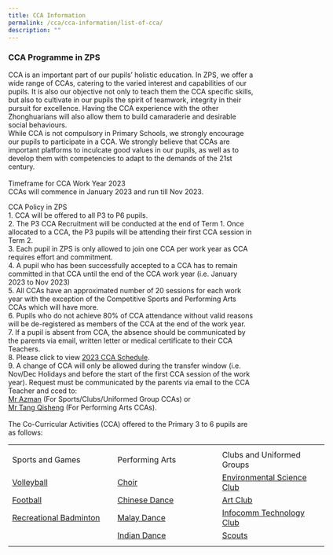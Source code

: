 ```yaml
---
title: CCA Information
permalink: /cca/cca-information/list-of-cca/
description: ""
---
```

### **CCA Programme in ZPS**
CCA is an important part of our pupils’ holistic education. In ZPS, we offer a wide range of CCAs, catering to the varied interest and capabilities of our pupils. It is also our objective not only to teach them the CCA specific skills, but also to cultivate in our pupils the spirit of teamwork, integrity in their pursuit for excellence. Having the CCA experience with the other Zhonghuarians will also allow them to build camaraderie and desirable social behaviours.
<br>While CCA is not compulsory in Primary Schools, we strongly encourage our pupils to participate in a CCA. We strongly believe that CCAs are important platforms to inculcate good values in our pupils, as well as to develop them with competencies to adapt to the demands of the 21st century.
<br><br>Timeframe for CCA Work Year 2023
<br>CCAs will commence in January 2023 and run till Nov 2023.

CCA Policy in ZPS
<br>1.  CCA will be offered to all P3 to P6 pupils.
<br>2.  The P3 CCA Recruitment will be conducted at the end of Term 1. Once allocated to a CCA, the P3 pupils will be attending their first CCA session in Term 2.
<br>3.  Each pupil in ZPS is only allowed to join one CCA per work year as CCA requires effort and commitment.
<br>4.  A pupil who has been successfully accepted to a CCA has to remain committed in that CCA until the end of the CCA work year (i.e. January 2023 to Nov 2023)
<br>5.  All CCAs have an approximated number of 20 sessions for each work year with the exception of the Competitive Sports and Performing Arts CCAs which will have more.
<br>6.  Pupils who do not achieve 80% of CCA attendance without valid reasons will be de-registered as members of the CCA at the end of the work year.
<br>7.  If a pupil is absent from CCA, the absence should be communicated by the parents via email, written letter or medical certificate to their CCA Teachers.
<br>8.  Please click to view [2023 CCA Schedule](https://staging.dibz2r776ygiu.amplifyapp.com/list-of-cca-schedule/cca-schedule-for-semester-1/).
<br>9.  A change of CCA will only be allowed during the transfer window (i.e. Nov/Dec Holidays and before the start of the first CCA session of the work year). Request must be communicated by the parents via email to the CCA Teacher and cced to:
<br>[Mr Azman]( azman_mohamed_hamzah@moe.edu.sg) (For Sports/Clubs/Uniformed Group CCAs) or
<br>[Mr Tang Qisheng](tang_qisheng@moe.edu.sg ) (For Performing Arts CCAs).
<br><br>The Co-Curricular Activities (CCA) offered to the Primary 3 to 6 pupils are as follows:

<table style="border-collapse:
 collapse;width:483pt" width="645" cellspacing="0" cellpadding="0" border="0"><colgroup><col style="mso-width-source:userset;mso-width-alt:7862;
 width:161pt" span="3" width="215"></colgroup><tbody><tr style="mso-height-source:userset;height:6.75pt" height="9"><td style="height:6.75pt;width:161pt" width="215" class="xl64" height="9"></td><td style="width:161pt" width="215" class="xl64"></td><td style="width:161pt" width="215" class="xl64"></td></tr><tr style="height:15.0pt" height="20"><td style="height:15.0pt" class="xl64" height="20">Sports and Games</td><td class="xl64">Performing Arts</td><td class="xl64">Clubs and Uniformed Groups</td></tr><tr style="height:15.0pt" height="20"><td style="height:15.0pt" class="xl65" height="20"><a href="https://staging.dibz2r776ygiu.amplifyapp.com/list-of-cca/volleyball/">
Volleyball</a></td><td class="xl65"><a href="https://staging.dibz2r776ygiu.amplifyapp.com/list-of-cca/choir/">
Choir</a></td><td class="xl65"><a href="https://staging.dibz2r776ygiu.amplifyapp.com/list-of-cca/environment-science-club/">
Environmental Science Club</a></td></tr><tr style="height:15.0pt" height="20"><td style="height:15.0pt" class="xl65" height="20"><a href="https://staging.dibz2r776ygiu.amplifyapp.com/list-of-cca/football-school-team-recreational/">
Football</a></td><td class="xl65"><a href="https://staging.dibz2r776ygiu.amplifyapp.com/list-of-cca/chinese-dance/">
Chinese Dance</a></td><td class="xl65"><a href="https://staging.dibz2r776ygiu.amplifyapp.com/list-of-cca/art-club/">
Art Club</a></td></tr><tr style="height:15.0pt" height="20"><td style="height:15.0pt" class="xl65" height="20"><a href="https://staging.dibz2r776ygiu.amplifyapp.com/list-of-cca/recreational-badminton/">
Recreational Badminton</a></td><td class="xl65"><a href="https://staging.dibz2r776ygiu.amplifyapp.com/list-of-cca/malay-dance/">
Malay Dance</a></td><td class="xl65"><a href="https://staging.dibz2r776ygiu.amplifyapp.com/list-of-cca/infocomm-technology-club/">
Infocomm Technology Club</a></td></tr><tr style="height:15.0pt" height="20"><td style="height:15.0pt" class="xl64" height="20"></td><td class="xl65"><a href="https://staging.dibz2r776ygiu.amplifyapp.com/list-of-cca/indian-dance/">
Indian Dance</a></td><td class="xl65"><a href="https://staging.dibz2r776ygiu.amplifyapp.com/list-of-cca/scouts/">
Scouts</a></td></tr><tr style="mso-height-source:userset;height:6.0pt" height="8"><td style="height:6.0pt" class="xl64" height="8"></td><td class="xl64"></td><td class="xl64"></td></tr></tbody></table>